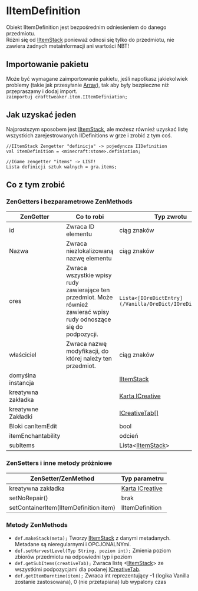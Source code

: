 # IItemDefinition

Obiekt IItemDefinition jest bezpośrednim odniesieniem do danego przedmiotu.  
Różni się od [IItemStack](/Vanilla/Items/IItemStack/) ponieważ odnosi się tylko do przedmiotu, nie zawiera żadnych metainformacji ani wartości NBT!

## Importowanie pakietu

Może być wymagane zaimportowanie pakietu, jeśli napotkasz jakiekolwiek problemy (takie jak przesyłanie [Array](/AdvancedFunctions/Arrays_and_Loops/)), tak aby były bezpieczne niż przepraszamy i dodaj import.  
`zaimportuj crafttweaker.item.IItemDefiniation;`

## Jak uzyskać jeden

Najprostszym sposobem jest [IItemStack](/Vanilla/Items/IItemStack/), ale możesz również uzyskać listę wszystkich zarejestrowanych IIDefinitions w grze i zrobić z tym coś.

```zenscript
//IItemStack Zengetter "definicja" -> pojedyncza IIDefinition
val itemDefinition = <minecraft:stone>.definiation;

//IGame zengetter "items" -> LIST!
Lista definicji sztuk walnych = gra.items;
```

## Co z tym zrobić

### ZenGetters i bezparametrowe ZenMethods

| ZenGetter          | Co to robi                                                                                                           | Typ zwrotu                                                      |
| ------------------ | -------------------------------------------------------------------------------------------------------------------- | --------------------------------------------------------------- |
| id                 | Zwraca ID elementu                                                                                                   | ciąg znaków                                                     |
| Nazwa              | Zwraca niezlokalizowaną nazwę elementu                                                                               | ciąg znaków                                                     |
| ores               | Zwraca wszystkie wpisy rudy zawierające ten przedmiot. Może również zawierać wpisy rudy odnoszące się do podpozycji. | `Lista<[IOreDictEntry](/Vanilla/OreDict/IOreDictEntry/)>` |
| właściciel         | Zwraca nazwę modyfikacji, do której należy ten przedmiot.                                                            | ciąg znaków                                                     |
| domyślna instancja |                                                                                                                      | [IItemStack](/Vanilla/Items/IItemStack/)                        |
| kreatywna zakładka |                                                                                                                      | [Karta ICreative](/Vanilla/CreativeTabs/ICreativeTab/)          |
| kreatywne Zakładki |                                                                                                                      | [ICreativeTab[]](/Vanilla/CreativeTabs/ICreativeTab/)           |
| Bloki canItemEdit  |                                                                                                                      | bool                                                            |
| itemEnchantability |                                                                                                                      | odcień                                                          |
| subItems           |                                                                                                                      | Lista<[IItemStack](/Vanilla/Items/IItemStack/)\>               |

### ZenSetters i inne metody próżniowe

| ZenSetter/ZenMethod                    | Typ parametru                                          |
| -------------------------------------- | ------------------------------------------------------ |
| kreatywna zakładka                     | [Karta ICreative](/Vanilla/CreativeTabs/ICreativeTab/) |
| setNoRepair()                          | brak                                                   |
| setContainerItem(IItemDefinition item) | IItemDefinition                                        |

### Metody ZenMethods

- `def.makeStack(meta);` Tworzy [IItemStack](/Vanilla/Items/IItemStack/) z danymi metadanych. Metadane są nieregularnymi i OPCJONALNYmi.
- `def.setHarvestLevel(Typ String, poziom int);` Zmienia poziom zbiorów przedmiotu na odpowiedni typ i poziom
- `def.getSubItems(creativeTab);` Zwraca listę <[IItemStack](/Vanilla/Items/IItemStack/)\> ze wszystkimi podpozycjami dla podanej [ICreativeTab](/Vanilla/CreativeTabs/ICreativeTab/).
- `def.getItemBurntime(item);` Zwraca int reprezentujący -1 (logika Vanilla zostanie zastosowana), 0 (nie przetapiana) lub wypalony czas
